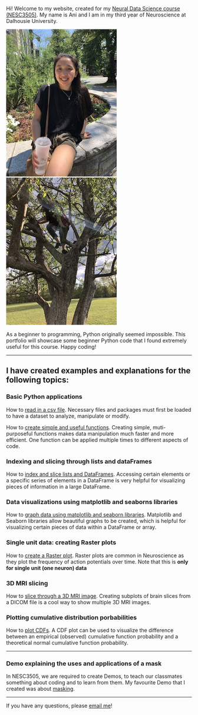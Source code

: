 Hi! Welcome to my website, created for my [Neural Data Science course (NESC3505)](https://dalpsychneuro.github.io/NESC_3505/). My name is Ani and I am in my third year of Neuroscience at Dalhousie University.

  ![jpeg](me.jpeg) ![jpeg](me_t.jpeg)

As a beginner to programming, Python originally seemed impossible. This portfolio will showcase some beginner Python code that I found extremely useful for this course. Happy coding!

---
## I have created examples and explanations for the following topics:

### Basic Python applications

How to [read in a csv file](reading_in_csv.md). Necessary files and packages must first be loaded to have a dataset to analyze, manipulate or modify.

How to [create simple and useful functions](creating_functions.md). Creating simple, muti-purposeful functions makes data manipulation much faster and more efficient. One function can be applied multiple times to different aspects of code.
  
### Indexing and slicing through lists and dataFrames

How to [index and slice lists and DataFrames](indexing_slicing.md). Accessing certain elements or a specific series of elements in a DataFrame is very helpful for visualizing pieces of information in a large DataFrame.

### Data visualizations using matplotlib and seaborns libraries

How to [graph data using matplotlib and seaborn libraries](matplotlib_seaborn.md). Matplotlib and Seaborn libraries allow beautiful graphs to be created, which is helpful for visualizing certain pieces of data within a DataFrame or array.

### Single unit data: creating Raster plots

How to [create a Raster plot](raster_plot.md). Raster plots are common in Neuroscience as they plot the frequency of action potentials over time. Note that this is **only for single unit (one neuron) data**

### 3D MRI slicing

How to [slice through a 3D MRI image](mri.md). Creating subplots of brain slices from a DICOM file is a cool way to show multiple 3D MRI images.

### Plotting cumulative distribution porbabilities

How to [plot CDFs](statistics.md). A CDF plot can be used to visualize the difference between an empirical (observed) cumulative function probability and a theoretical normal cumulative function probability. 

---
### Demo explaining the uses and applications of a mask

In NESC3505, we are required to create Demos, to teach our classmates something about coding and to learn from them.
My favourite Demo that I created was about [masking](https://an648648.github.io/demo-5/).

---

If you have any questions, please [email me](mailto:an648648@dal.ca)! 


